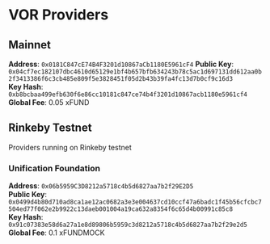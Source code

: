 # VOR Providers

## Mainnet

**Address**: `0x0181C847cE74B4F3201d10867aCb1180E5961cF4`
**Public Key**: `0x04cf7ec182107dbc4610d65129e1bf4b657bfb634243b78c5ac1d697131dd612aa0b2f3413386f6c3cb485e809f5e3828451f05d2b43b39fa4fc13d7b0cf9c16d3`  
**Key Hash**: `0xb8bcbaa499efb630f6e86cc10181c847ce74b4f3201d10867acb1180e5961cf4`  
**Global Fee**: 0.05 xFUND

## Rinkeby Testnet

Providers running on Rinkeby testnet

### Unification Foundation

**Address**: `0x06b5959C3D8212a5718c4b5d6827aa7b2f29E2D5`  
**Public Key**: `0x0499d4b80d710ad8ca1ae12ac0682a3e3e004637cd10ccf47a6badc1f45b56cfcbc7504ed77f062e2b9922c13daeb001004a19ca632a8354f6c65d4b00991c85c8`  
**Key Hash**: `0x91c07383e58d6a27a1e8d89806b5959c3d8212a5718c4b5d6827aa7b2f29e2d5`  
**Global Fee**: 0.1 xFUNDMOCK
